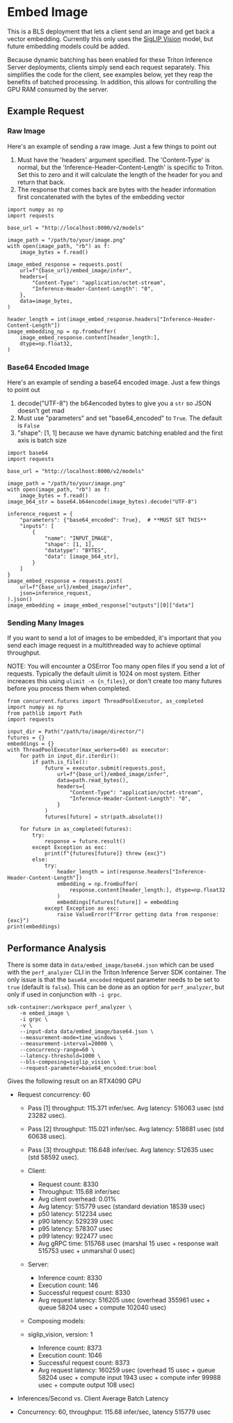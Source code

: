 # Embed Image
This is a BLS deployment that lets a client send an image and get back a vector
embedding. Currently this only uses the [SigLIP Vision](siglip_vision.md) model, but
future embedding models could be added.

Because dynamic batching has been enabled for these Triton Inference Server
deployments, clients simply send each request separately. This simplifies the code for
the client, see examples below, yet they reap the benefits of batched processing. In
addition, this allows for controlling the GPU RAM consumed by the server.

## Example Request
### Raw Image
Here's an example of sending a raw image. Just a few things to point out

1. Must have the 'headers' argument specified. The 'Content-Type' is normal, but
   the 'Inference-Header-Content-Length' is specific to Triton. Set this to zero
   and it will calculate the length of the header for you and return that back.
2. The response that comes back are bytes with the header information first
   concatenated with the bytes of the embedding vector

```
import numpy as np
import requests

base_url = "http://localhost:8000/v2/models"

image_path = "/path/to/your/image.png"
with open(image_path, "rb") as f:
    image_bytes = f.read()

image_embed_response = requests.post(
    url=f"{base_url}/embed_image/infer",
    headers={
        "Content-Type": "application/octet-stream",
        "Inference-Header-Content-Length": "0",
    },
    data=image_bytes,
)

header_length = int(image_embed_response.headers["Inference-Header-Content-Length"])
image_embedding_np = np.frombuffer(
    image_embed_response.content[header_length:],
    dtype=np.float32,
)
```

### Base64 Encoded Image
Here's an example of sending a base64 encoded image. Just a few things to point out

1. decode("UTF-8") the b64encoded bytes to give you a `str` so JSON doesn't get mad
2. Must use "parameters" and set "base64_encoded" to `True`. The default is `False`
3. "shape": [1, 1] because we have dynamic batching enabled and the first axis is batch
   size

```
import base64
import requests

base_url = "http://localhost:8000/v2/models"

image_path = "/path/to/your/image.png"
with open(image_path, "rb") as f:
    image_bytes = f.read()
image_b64_str = base64.b64encode(image_bytes).decode("UTF-8")

inference_request = {
    "parameters": {"base64_encoded": True},  # **MUST SET THIS**
    "inputs": [
        {
            "name": "INPUT_IMAGE",
            "shape": [1, 1],
            "datatype": "BYTES",
            "data": [image_b64_str],
        }
    ]
}
image_embed_response = requests.post(
    url=f"{base_url}/embed_image/infer",
    json=inference_request,
).json()
image_embedding = image_embed_response["outputs"][0]["data"]
```

### Sending Many Images
If you want to send a lot of images to be embedded, it's important that you send each
image request in a multithreaded way to achieve optimal throughput.

NOTE: You will encounter a OSError Too many open files if you send a lot of requests.
Typically the default ulimit is 1024 on most system. Either increaces this using 
`ulimit -n {n_files}`, or don't create too many futures before you process them when
completed.

```
from concurrent.futures import ThreadPoolExecutor, as_completed
import numpy as np
from pathlib import Path
import requests

input_dir = Path("/path/to/image/director/")
futures = {}
embeddings = {}
with ThreadPoolExecutor(max_workers=60) as executor:
    for path in input_dir.iterdir():
        if path.is_file():
            future = executor.submit(requests.post,
                url=f"{base_url}/embed_image/infer",
                data=path.read_bytes(),
                headers={
                    "Content-Type": "application/octet-stream",
                    "Inference-Header-Content-Length": "0",
                }
            )
            futures[future] = str(path.absolute())
    
    for future in as_completed(futures):
        try:
            response = future.result()
        except Exception as exc:
            print(f"{futures[future]} threw {exc}")
        else:
            try:
                header_length = int(response.headers["Inference-Header-Content-Length"])
                embedding = np.frombuffer(
                    response.content[header_length:], dtype=np.float32
                )
                embeddings[futures[future]] = embedding
            except Exception as exc:
                raise ValueError(f"Error getting data from response: {exc}")
print(embeddings)
```
## Performance Analysis
There is some data in `data/embed_image/base64.json` which can be used with the
`perf_analyzer` CLI in the Triton Inference Server SDK container. The only issue is
that the `base64_encoded` request parameter needs to be set to `true` (default is
`false`). This can be done as an option for `perf_analyzer`, but only if used in
conjunction with `-i grpc`.

```
sdk-container:/workspace perf_analyzer \
    -m embed_image \
    -i grpc \
    -v \
    --input-data data/embed_image/base64.json \
    --measurement-mode=time_windows \
    --measurement-interval=20000 \
    --concurrency-range=60 \
    --latency-threshold=1000 \
    --bls-composing=siglip_vision \
    --request-parameter=base64_encoded:true:bool
```
Gives the following result on an RTX4090 GPU

* Request concurrency: 60
  * Pass [1] throughput: 115.371 infer/sec. Avg latency: 516063 usec (std 23282 usec). 
  * Pass [2] throughput: 115.021 infer/sec. Avg latency: 518681 usec (std 60638 usec). 
  * Pass [3] throughput: 116.648 infer/sec. Avg latency: 512635 usec (std 58592 usec). 
  * Client: 
    * Request count: 8330
    * Throughput: 115.68 infer/sec
    * Avg client overhead: 0.01%
    * Avg latency: 515779 usec (standard deviation 18539 usec)
    * p50 latency: 512234 usec
    * p90 latency: 529239 usec
    * p95 latency: 578307 usec
    * p99 latency: 922477 usec
    * Avg gRPC time: 515768 usec (marshal 15 usec + response wait 515753 usec + unmarshal 0 usec)
  * Server: 
    * Inference count: 8330
    * Execution count: 146
    * Successful request count: 8330
    * Avg request latency: 516205 usec (overhead 355961 usec + queue 58204 usec + compute 102040 usec)

  * Composing models: 
  * siglip_vision, version: 1
      * Inference count: 8373
      * Execution count: 1046
      * Successful request count: 8373
      * Avg request latency: 160259 usec (overhead 15 usec + queue 58204 usec + compute input 1943 usec + compute infer 99988 usec + compute output 108 usec)

* Inferences/Second vs. Client Average Batch Latency
* Concurrency: 60, throughput: 115.68 infer/sec, latency 515779 usec